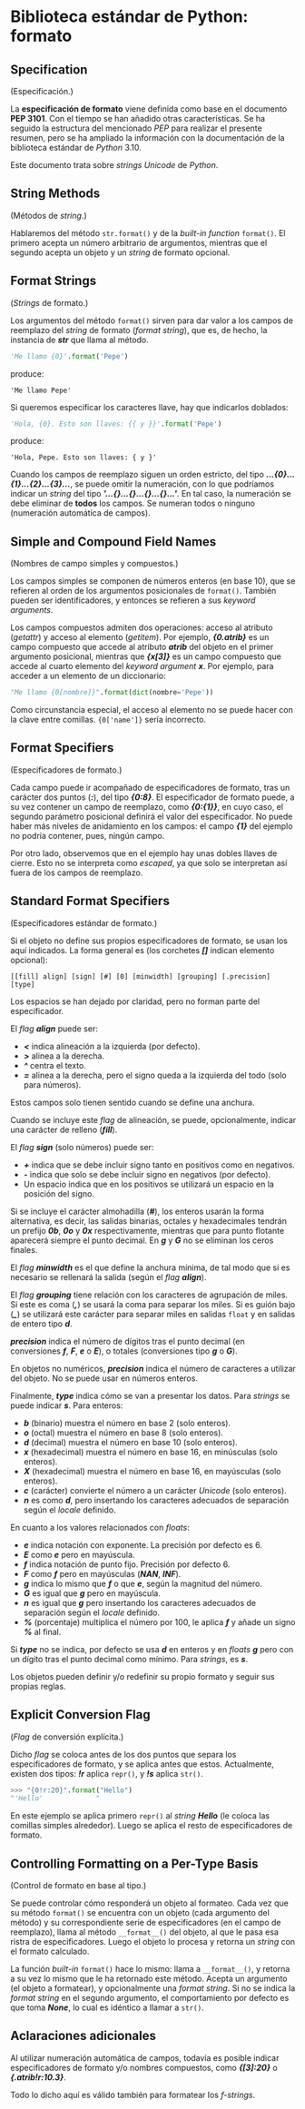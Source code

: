 # Biblioteca estándar de Python: formato

## Specification

(Especificación.)

La **especificación de formato** viene definida como base en el documento **PEP 3101**. Con el tiempo se han añadido otras características. Se ha seguido la estructura del mencionado *PEP* para realizar el presente resumen, pero se ha ampliado la información con la documentación de la biblioteca estándar de *Python* 3.10.

Este documento trata sobre *strings Unicode* de *Python*.

## String Methods

(Métodos de *string*.)

Hablaremos del método `str.format()` y de la *built-in function* `format()`. El primero acepta un número arbitrario de argumentos, mientras que el segundo acepta un objeto y un *string* de formato opcional.

## Format Strings

(*Strings* de formato.)

Los argumentos del método `format()` sirven para dar valor a los campos de reemplazo del *string* de formato (*format string*), que es, de hecho, la instancia de ***str*** que llama al método.

```python
'Me llamo {0}'.format('Pepe')
```

produce:

```
'Me llamo Pepe'
```

Si queremos especificar los caracteres llave, hay que indicarlos doblados:

```python
'Hola, {0}. Esto son llaves: {{ y }}'.format('Pepe')
```

produce:

```
'Hola, Pepe. Esto son llaves: { y }'
```

Cuando los campos de reemplazo siguen un orden estricto, del tipo ***...{0}...{1}...{2}...{3}...***, se puede omitir la numeración, con lo que podríamos indicar un *string* del tipo ***'...{}...{}...{}...{}...'***. En tal caso, la numeración se debe eliminar de **todos** los campos. Se numeran todos o ninguno (numeración automática de campos).

## Simple and Compound Field Names

(Nombres de campo simples y compuestos.)

Los campos simples se componen de números enteros (en base 10), que se refieren al orden de los argumentos posicionales de `format()`. También pueden ser identificadores, y entonces se refieren a sus *keyword arguments*.

Los campos compuestos admiten dos operaciones: acceso al atributo (*getattr*) y acceso al elemento (*getitem*). Por ejemplo, ***{0.atrib}*** es un campo compuesto que accede al atributo ***atrib*** del objeto en el primer argumento posicional, mientras que ***{x[3]}*** es un campo compuesto que accede al cuarto elemento del *keyword argument* ***x***. Por ejemplo, para acceder a un elemento de un diccionario:

```python
"Me llamo {0[nombre]}".format(dict(nombre='Pepe'))
```

Como circunstancia especial, el acceso al elemento no se puede hacer con la clave entre comillas. `{0['name']}` sería incorrecto.

## Format Specifiers

(Especificadores de formato.)

Cada campo puede ir acompañado de especificadores de formato, tras un carácter dos puntos (***:***), del tipo ***{0:8}***. El especificador de formato puede, a su vez contener un campo de reemplazo, como ***{0:{1}}***, en cuyo caso, el segundo parámetro posicional definirá el valor del especificador. No puede haber más niveles de anidamiento en los campos: el campo ***{1}*** del ejemplo no podría contener, pues, ningún campo.

Por otro lado, observemos que en el ejemplo hay unas dobles llaves de cierre. Esto no se interpreta como *escaped*, ya que solo se interpretan así fuera de los campos de reemplazo.

## Standard Format Specifiers

(Especificadores estándar de formato.)

Si el objeto no define sus propios especificadores de formato, se usan los aquí indicados. La forma general es (los corchetes ***[]*** indican elemento opcional):

```
[[fill] align] [sign] [#] [0] [minwidth] [grouping] [.precision] [type]
```

Los espacios se han dejado por claridad, pero no forman parte del especificador.

El *flag* ***align*** puede ser:

- ***\<*** indica alineación a la izquierda (por defecto).
- ***>*** alinea a la derecha.
- ***^*** centra el texto.
- ***=*** alinea a la derecha, pero el signo queda a la izquierda del todo (solo para números).

Estos campos solo tienen sentido cuando se define una anchura.

Cuando se incluye este *flag* de alineación, se puede, opcionalmente, indicar una carácter de relleno (***fill***).

El *flag* ***sign*** (solo números) puede ser:

- ***+*** indica que se debe incluir signo tanto en positivos como en negativos.
- ***-*** indica que solo se debe incluir signo en negativos (por defecto).
- Un espacio indica que en los positivos se utilizará un espacio en la posición del signo.

Si se incluye el carácter almohadilla (***#***), los enteros usarán la forma alternativa, es decir, las salidas binarias, octales y hexadecimales tendrán un prefijo ***0b***, ***0o*** y ***0x*** respectivamente, mientras que para punto flotante aparecerá siempre el punto decimal. En ***g*** y ***G*** no se eliminan los ceros finales.

El *flag* ***minwidth*** es el que define la anchura mínima, de tal modo que si es necesario se rellenará la salida (según el *flag* ***align***).

El *flag* ***grouping*** tiene relación con los caracteres de agrupación de miles. Si este es coma (***,***) se usará la coma para separar los miles. Si es guión bajo (***\_***) se utilizará este carácter para separar miles en salidas `float` y en salidas de entero tipo ***d***.

***precision*** indica el número de dígitos tras el punto decimal (en conversiones ***f***, ***F***, ***e*** o ***E***), o totales (conversiones tipo ***g*** o ***G***).

En objetos no numéricos, ***precision*** indica el número de caracteres a utilizar del objeto. No se puede usar en números enteros.

Finalmente, ***type*** indica cómo se van a presentar los datos. Para *strings* se puede indicar ***s***. Para enteros:

- ***b*** (binario) muestra el número en base 2 (solo enteros).
- ***o*** (octal) muestra el número en base 8 (solo enteros).
- ***d*** (decimal) muestra el número en base 10 (solo enteros).
- ***x*** (hexadecimal) muestra el número en base 16, en minúsculas (solo enteros).
- ***X*** (hexadecimal) muestra el número en base 16, en mayúsculas (solo enteros).
- ***c*** (carácter) convierte el número a un carácter *Unicode* (solo enteros).
- ***n*** es como ***d***, pero insertando los caracteres adecuados de separación según el *locale* definido.

En cuanto a los valores relacionados con *floats*:

- ***e*** indica notación con exponente. La precisión por defecto es 6.
- ***E*** como ***e*** pero en mayúscula.
- ***f*** indica notación de punto fijo. Precisión por defecto 6.
- ***F*** como ***f*** pero en mayúsculas (***NAN***, ***INF***).
- ***g*** indica lo mismo que ***f*** o que ***e***, según la magnitud del número.
- ***G*** es igual que ***g*** pero en mayúscula.
- ***n*** es igual que ***g*** pero insertando los caracteres adecuados de separación según el *locale* definido.
- ***%*** (porcentaje) multiplica el número por 100, le aplica ***f*** y añade un signo ***%*** al final.

Si ***type*** no se indica, por defecto se usa ***d*** en enteros y en *floats* ***g*** pero con un dígito tras el punto decimal como mínimo. Para *strings*, es ***s***.

Los objetos pueden definir y/o redefinir su propio formato y seguir sus propias reglas.

## Explicit Conversion Flag

(*Flag* de conversión explícita.)

Dicho *flag* se coloca antes de los dos puntos que separa los especificadores de formato, y se aplica antes que estos. Actualmente, existen dos tipos: ***!r*** aplica `repr()`, y ***!s*** aplica `str()`.

```python
>>> "{0!r:20}".format("Hello")
"'Hello'             "
```

En este ejemplo se aplica primero `repr()` al *string* ***Hello*** (le coloca las comillas simples alrededor). Luego se aplica el resto de especificadores de formato.

## Controlling Formatting on a Per-Type Basis

(Control de formato en base al tipo.)

Se puede controlar cómo responderá un objeto al formateo. Cada vez que su método `format()` se encuentra con un objeto (cada argumento del método) y su correspondiente serie de especificadores (en el campo de reemplazo), llama al método `__format__()` del objeto, al que le pasa esa ristra de especificadores. Luego el objeto lo procesa y retorna un *string* con el formato calculado.

La función *built-in* `format()` hace lo mismo: llama a `__format__()`, y retorna a su vez lo mismo que le ha retornado este método. Acepta un argumento (el objeto a formatear), y opcionalmente una *format string*. Si no se indica la *format string* en el segundo argumento, el comportamiento por defecto es que toma ***None***, lo cual es idéntico a llamar a `str()`.

## Aclaraciones adicionales

Al utilizar numeración automática de campos, todavía es posible indicar especificadores de formato y/o nombres compuestos, como ***{[3]:20}*** o ***{.atrib!r:10.3}***.

Todo lo dicho aquí es válido también para formatear los *f-strings*.
